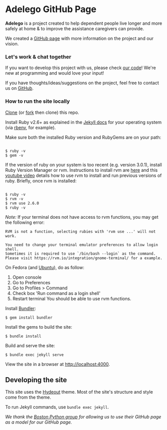 # Adelego GitHub Page

**Adelego** is a project created to help dependent people live longer and more safely at home & to improve the assistance caregivers can provide.

We created a [GitHub page](https://mbonnemaison.github.io/adelego/) with more information on the project and our vision.

### Let's work & chat together

If you want to develop this project with us, please check [our code](https://github.com/mbonnemaison/adelego/tree/master)! We're new at programming and would love your input!

If you have thoughts/ideas/suggestions on the project, feel free to contact us on [GitHub](https://github.com/mbonnemaison).

### How to run the site locally

[Clone](https://help.github.com/en/articles/cloning-a-repository) (or [fork](https://help.github.com/en/articles/about-forks) then clone) this repo.

Install Ruby v2.6+ as explained in the [Jekyll docs](https://jekyllrb.com/docs/installation/) for your operating system (via [rbenv](https://github.com/rbenv/rbenv), for example).

Make sure both the installed Ruby version and RubyGems are on your path:

```

$ ruby -v
$ gem -v

```

If the version of ruby on your system is too recent (e.g. version 3.0.1), install Ruby Version Manager or rvm. Instructions to install rvm are [here](https://rvm.io/rvm/install) and this [youtube video](https://www.youtube.com/watch?v=cQVb7fHFjSM) details how to use rvm to install and run previous versions of ruby. Briefly, once rvm is installed:
```

$ ruby -v
$ rvm -v
$ rvm use 2.6.0
$ ruby -v

```
*Note:*
If your terminal does not have access to rvm functions, you may get the following error:
```
RVM is not a function, selecting rubies with 'rvm use ...' will not work.

You need to change your terminal emulator preferences to allow login shell.
Sometimes it is required to use `/bin/bash --login` as the command.
Please visit https://rvm.io/integration/gnome-terminal/ for a example.
```
On Fedora (and [Ubuntu](https://stackoverflow.com/questions/23963018/rvm-is-not-a-function-selecting-rubies-with-rvm-use-will-not-work)), do as follow:
1. Open console
2. Go to Preferences
3. Go to Profiles > Command
4. Check box 'Run command as a login shell'
5. Restart terminal
You should be able to use rvm functions.

Install [Bundler](https://bundler.io/):

```
$ gem install bundler
```

Install the gems to build the site:

```
$ bundle install
```

Build and serve the site:

```
$ bundle exec jekyll serve
```

View the site in a browser at <http://localhost:4000>.

## Developing the site

This site uses the [Hydeout](https://fongandrew.github.io/hydeout/) theme. Most of the site's structure and style come from the theme.

To run Jekyll commands, use `bundle exec jekyll`.


*We thank the [Boston Python group](https://about.bostonpython.com) for allowing us to use their GitHub page as a model for our GitHub page.*
